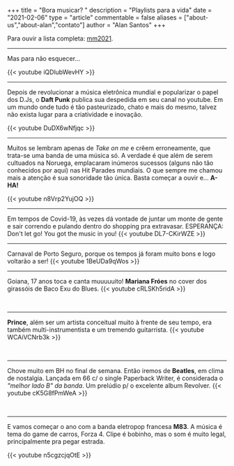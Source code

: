 +++
title = "Bora musicar? "
description = "Playlists para a vida"
date = "2021-02-06"
type = "article"
commentable = false
aliases = ["about-us","about-alan","contato"]
author = "Alan Santos"
+++

Para ouvir a lista completa: [mm2021](https://music.youtube.com/playlist?list=PLYgwqzinSWnFMYr0-Sc-gHtjRUvsTCEor).

---
Mas para não esquecer...

{{< youtube iQDlubWevHY >}}

---
Depois de revolucionar a música eletrônica mundial e popularizar o papel dos D.Js, o **Daft Punk** publica sua despedida em seu canal no youtube. Em um mundo onde tudo é tão pasteurizado, chato e mais do mesmo, talvez não exista lugar para a criatividade e inovação.

{{< youtube DuDX6wNfjqc >}}

---
Muitos se lembram apenas de *Take on me* e crêem erroneamente, que trata-se uma banda de uma música só. A verdade é que além de serem cultuados na Noruega, emplacaram inúmeros sucessos (alguns não tão conhecidos por aqui) nas Hit Parades mundiais. O que sempre me chamou mais a atenção é sua sonoridade tão única. Basta começar a ouvir e...  **A-HA!**

{{< youtube n8Vrp2YujOQ >}}

---
Em tempos de Covid-19, às vezes dá vontade de juntar um monte de gente e sair correndo e pulando dentro do shopping pra extravasar. ESPERANÇA: Don't let go! You got the music in you!
{{< youtube DL7-CKirWZE >}}

---
Carnaval de Porto Seguro, porque os tempos já foram muito bons e logo voltarão a ser!
{{< youtube 1BeUDa9qWos >}}

---
Goiana, 17 anos toca e canta muuuuuito! **Mariana Fróes** no cover dos girassóis de Baco Exu do Blues.
{{< youtube cRLSKh5ridA >}}

&nbsp;

---
**Prince**, além ser um artista conceitual muito à frente de seu tempo, era também multi-instrumentista e um tremendo guitarrista.
{{< youtube WCAiVCNrb3k >}}

&nbsp;

---
Chove muito em BH no final de semana. Então iremos de **Beatles**, em clima de nostalgia. Lançada em 66 c/ o single Paperback Writer, é considerada o *"melhor lado B" da banda*. Um prelúdio p/ o excelente album Revolver.
{{< youtube cK5G8fPmWeA >}}

&nbsp;

---
E vamos começar o ano com a banda eletropop francesa **M83**.  A música é tema do game de carros, Forza 4. Clipe é bobinho, mas o som é muito legal, principalmente pra pegar estrada.

{{< youtube n5cgzcjqOtE >}}
